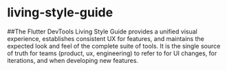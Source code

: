 # living-style-guide

##The Flutter DevTools Living Style Guide provides a unified visual experience,  establishes consistent UX for features, and maintains the expected look and feel of the complete suite of tools.  It is the single source of truth for teams (product, ux, engineering) to refer to for UI changes, for iterations, and when developing new features.

